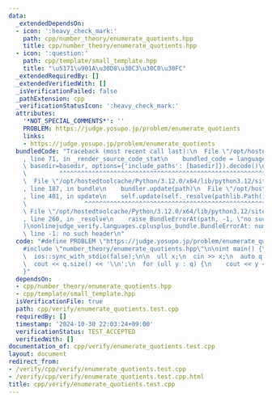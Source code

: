 ```yaml
---
data:
  _extendedDependsOn:
  - icon: ':heavy_check_mark:'
    path: cpp/number_theory/enumerate_quotients.hpp
    title: cpp/number_theory/enumerate_quotients.hpp
  - icon: ':question:'
    path: cpp/template/small_template.hpp
    title: "\u5171\u901A\u30D8\u30C3\u30C0\u30FC"
  _extendedRequiredBy: []
  _extendedVerifiedWith: []
  _isVerificationFailed: false
  _pathExtension: cpp
  _verificationStatusIcon: ':heavy_check_mark:'
  attributes:
    '*NOT_SPECIAL_COMMENTS*': ''
    PROBLEM: https://judge.yosupo.jp/problem/enumerate_quotients
    links:
    - https://judge.yosupo.jp/problem/enumerate_quotients
  bundledCode: "Traceback (most recent call last):\n  File \"/opt/hostedtoolcache/Python/3.12.0/x64/lib/python3.12/site-packages/onlinejudge_verify/documentation/build.py\"\
    , line 71, in _render_source_code_stat\n    bundled_code = language.bundle(stat.path,\
    \ basedir=basedir, options={'include_paths': [basedir]}).decode()\n          \
    \         ^^^^^^^^^^^^^^^^^^^^^^^^^^^^^^^^^^^^^^^^^^^^^^^^^^^^^^^^^^^^^^^^^^^^^^^^^^^^^^^^^\n\
    \  File \"/opt/hostedtoolcache/Python/3.12.0/x64/lib/python3.12/site-packages/onlinejudge_verify/languages/cplusplus.py\"\
    , line 187, in bundle\n    bundler.update(path)\n  File \"/opt/hostedtoolcache/Python/3.12.0/x64/lib/python3.12/site-packages/onlinejudge_verify/languages/cplusplus_bundle.py\"\
    , line 401, in update\n    self.update(self._resolve(pathlib.Path(included), included_from=path))\n\
    \                ^^^^^^^^^^^^^^^^^^^^^^^^^^^^^^^^^^^^^^^^^^^^^^^^^^^^^^^^^\n \
    \ File \"/opt/hostedtoolcache/Python/3.12.0/x64/lib/python3.12/site-packages/onlinejudge_verify/languages/cplusplus_bundle.py\"\
    , line 260, in _resolve\n    raise BundleErrorAt(path, -1, \"no such header\"\
    )\nonlinejudge_verify.languages.cplusplus_bundle.BundleErrorAt: number_theory/enumerate_quotients.hpp:\
    \ line -1: no such header\n"
  code: "#define PROBLEM \"https://judge.yosupo.jp/problem/enumerate_quotients\"\n\
    #include \"number_theory/enumerate_quotients.hpp\"\n\nint main() {\n  cin.tie(0);\n\
    \  ios::sync_with_stdio(false);\n\n  ull x;\n  cin >> x;\n  auto q = enumerate_quotients(x);\n\
    \  cout << q.size() << '\\n';\n  for (ull y : q) {\n    cout << y << ' ';\n  }\n\
    }"
  dependsOn:
  - cpp/number_theory/enumerate_quotients.hpp
  - cpp/template/small_template.hpp
  isVerificationFile: true
  path: cpp/verify/enumerate_quotients.test.cpp
  requiredBy: []
  timestamp: '2024-10-30 22:03:24+09:00'
  verificationStatus: TEST_ACCEPTED
  verifiedWith: []
documentation_of: cpp/verify/enumerate_quotients.test.cpp
layout: document
redirect_from:
- /verify/cpp/verify/enumerate_quotients.test.cpp
- /verify/cpp/verify/enumerate_quotients.test.cpp.html
title: cpp/verify/enumerate_quotients.test.cpp
---
```

